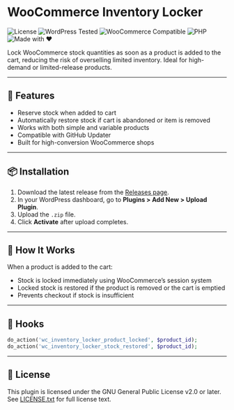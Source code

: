 # WooCommerce Inventory Locker

![License](https://img.shields.io/badge/license-GPLv2-blue)
![WordPress Tested](https://img.shields.io/badge/WordPress-6.5%2B-blue)
![WooCommerce Compatible](https://img.shields.io/badge/WooCommerce-8.x-blue)
![PHP](https://img.shields.io/badge/PHP-7.4%2B-green)
![Made with ❤️](https://img.shields.io/badge/Made%20with-%E2%9D%A4-red)

Lock WooCommerce stock quantities as soon as a product is added to the cart, reducing the risk of overselling limited inventory. Ideal for high-demand or limited-release products.

---

## 🔧 Features

- Reserve stock when added to cart
- Automatically restore stock if cart is abandoned or item is removed
- Works with both simple and variable products
- Compatible with GitHub Updater
- Built for high-conversion WooCommerce shops

---

## 📦 Installation

1. Download the latest release from the [Releases page](https://github.com/SteveKinzey/wc-inventory-locker/releases).
2. In your WordPress dashboard, go to **Plugins > Add New > Upload Plugin**.
3. Upload the `.zip` file.
4. Click **Activate** after upload completes.

---

## 🧠 How It Works

When a product is added to the cart:

- Stock is locked immediately using WooCommerce’s session system
- Locked stock is restored if the product is removed or the cart is emptied
- Prevents checkout if stock is insufficient

---

## 🔌 Hooks

```php
do_action('wc_inventory_locker_product_locked', $product_id);
do_action('wc_inventory_locker_stock_restored', $product_id);
```

---

## 📄 License

This plugin is licensed under the GNU General Public License v2.0 or later.  
See [LICENSE.txt](LICENSE.txt) for full license text.

